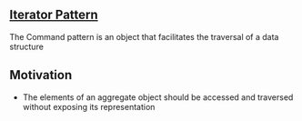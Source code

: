 ##  <a href="https://en.wikipedia.org/wiki/Iterator_pattern" target="_blank">Iterator Pattern</a>

The Command pattern is an object that facilitates the traversal of a data structure

## Motivation

- The elements of an aggregate object should be accessed and traversed without exposing its representation